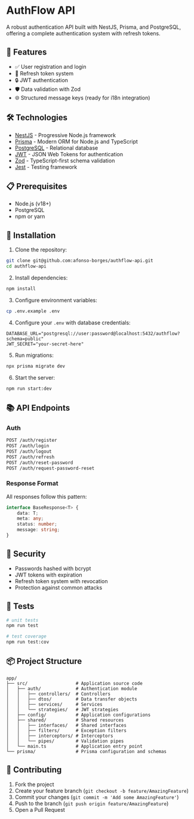 # AuthFlow API

A robust authentication API built with NestJS, Prisma, and PostgreSQL, offering a complete authentication system with refresh tokens.

## 🚀 Features

- ✅ User registration and login
- 🔄 Refresh token system
- 🔒 JWT authentication
- 🛡️ Data validation with Zod
- 🌐 Structured message keys (ready for i18n integration)

## 🛠️ Technologies

- [NestJS](https://nestjs.com/) - Progressive Node.js framework
- [Prisma](https://www.prisma.io/) - Modern ORM for Node.js and TypeScript
- [PostgreSQL](https://www.postgresql.org/) - Relational database
- [JWT](https://jwt.io/) - JSON Web Tokens for authentication
- [Zod](https://zod.dev/) - TypeScript-first schema validation
- [Jest](https://jestjs.io/) - Testing framework

## 📋 Prerequisites

- Node.js (v18+)
- PostgreSQL
- npm or yarn

## 🔧 Installation

1. Clone the repository:

```bash
git clone git@github.com:afonso-borges/authflow-api.git
cd authflow-api
```

2. Install dependencies:

```bash
npm install
```

3. Configure environment variables:

```bash
cp .env.example .env
```

4. Configure your `.env` with database credentials:

```env
DATABASE_URL="postgresql://user:password@localhost:5432/authflow?schema=public"
JWT_SECRET="your-secret-here"
```

5. Run migrations:

```bash
npx prisma migrate dev
```

6. Start the server:

```bash
npm run start:dev
```

## 📚 API Endpoints

### Auth

```bash
POST /auth/register
POST /auth/login
POST /auth/logout
POST /auth/refresh
POST /auth/reset-password
POST /auth/request-password-reset
```

### Response Format

All responses follow this pattern:

```typescript
interface BaseResponse<T> {
    data: T;
    meta: any;
    status: number;
    message: string;
}
```

## 🔐 Security

- Passwords hashed with bcrypt
- JWT tokens with expiration
- Refresh token system with revocation
- Protection against common attacks

## 🧪 Tests

```bash
# unit tests
npm run test

# test coverage
npm run test:cov
```

## 📦 Project Structure

```
app/
├── src/                  # Application source code
│   ├── auth/             # Authentication module
│   │   ├── controllers/  # Controllers
│   │   ├── dtos/         # Data transfer objects
│   │   ├── services/     # Services
│   │   └── strategies/   # JWT strategies
│   ├── config/           # Application configurations
│   ├── shared/           # Shared resources
│   │   ├── interfaces/   # Shared interfaces
│   │   ├── filters/      # Exception filters
│   │   ├── interceptors/ # Interceptors
│   │   └── pipes/        # Validation pipes
│   └── main.ts           # Application entry point
└── prisma/               # Prisma configuration and schemas
```

## 🤝 Contributing

1. Fork the project
2. Create your feature branch (`git checkout -b feature/AmazingFeature`)
3. Commit your changes (`git commit -m 'Add some AmazingFeature'`)
4. Push to the branch (`git push origin feature/AmazingFeature`)
5. Open a Pull Request
